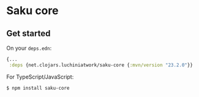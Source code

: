 # Saku core

## Get started

On your `deps.edn`:

``` clojure
{...
 :deps {net.clojars.luchiniatwork/saku-core {:mvn/version "23.2.0"}}
```

For TypeScript/JavaScript:

``` shell
$ npm install saku-core
```
